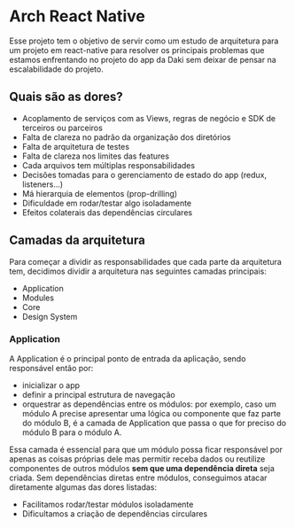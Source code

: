# Arch React Native

Esse projeto tem o objetivo de servir como um estudo de arquitetura para um projeto em react-native para resolver os principais problemas que estamos enfrentando no projeto do app da Daki sem deixar de pensar na escalabilidade do projeto.

## Quais são as dores?

- Acoplamento de serviços com as Views, regras de negócio e SDK de terceiros ou parceiros 
- Falta de clareza no padrão da organização dos diretórios
- Falta de arquitetura de testes
- Falta de clareza nos limites das features
- Cada arquivos tem múltiplas responsabilidades
- Decisões tomadas para o gerenciamento de estado do app (redux, listeners...)
- Má hierarquia de elementos (prop-drilling)
- Dificuldade em rodar/testar algo isoladamente
- Efeitos colaterais das dependências circulares

## Camadas da arquitetura

Para começar a dividir as responsabilidades que cada parte da arquitetura tem, decidimos dividir a arquitetura nas seguintes camadas principais:

- Application
- Modules
- Core
- Design System

### Application

A Application é o principal ponto de entrada da aplicação, sendo responsável então por:

- inicializar o app
- definir a principal estrutura de navegação
- orquestrar as dependências entre os módulos: por exemplo, caso um módulo A precise apresentar uma lógica ou componente que faz parte do módulo B, é a camada de Application que passa o que for preciso do módulo B para o módulo A.

Essa camada é essencial para que um módulo possa ficar responsável por apenas as coisas próprias dele mas permitir receba dados ou reutilize componentes de outros módulos **sem que uma dependência direta** seja criada. Sem dependências diretas entre módulos, conseguimos atacar diretamente algumas das dores listadas:

- Facilitamos rodar/testar módulos isoladamente
- Dificultamos a criação de dependências circulares

